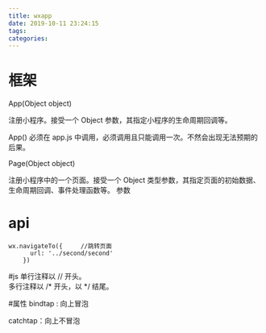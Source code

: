 ```yaml
---
title: wxapp
date: 2019-10-11 23:24:15
tags: 
categories: 
---
```

<meta name="referrer" content="no-referrer" />


# 框架  

App(Object object)

注册小程序。接受一个 Object 参数，其指定小程序的生命周期回调等。

App() 必须在 app.js 中调用，必须调用且只能调用一次。不然会出现无法预期的后果。  

Page(Object object)

注册小程序中的一个页面。接受一个 Object 类型参数，其指定页面的初始数据、生命周期回调、事件处理函数等。
参数
# api
<pre><code>wx.navigateTo({     //跳转页面
      url: '../second/second'
    })</pre></code>
#js
单行注释以 // 开头。  
多行注释以 /* 开头，以 */ 结尾。

#属性
bindtap : 向上冒泡

catchtap：向上不冒泡
